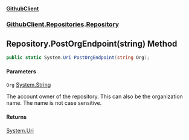 #### [GithubClient](index.md 'index')
### [GithubClient.Repositories](GithubClient.Repositories.md 'GithubClient.Repositories').[Repository](GithubClient.Repositories.Repository.md 'GithubClient.Repositories.Repository')

## Repository.PostOrgEndpoint(string) Method

```csharp
public static System.Uri PostOrgEndpoint(string Org);
```
#### Parameters

<a name='GithubClient.Repositories.Repository.PostOrgEndpoint(string).Org'></a>

`Org` [System.String](https://docs.microsoft.com/en-us/dotnet/api/System.String 'System.String')

The account owner of the repository. This can also be the organization name. The name is not case sensitive.

#### Returns
[System.Uri](https://docs.microsoft.com/en-us/dotnet/api/System.Uri 'System.Uri')